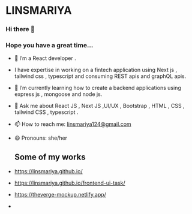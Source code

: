 

<!--
**LINSMARIYA/LINSMARIYA** is a ✨ _special_ ✨ repository because its `README.md` (this file) appears on your GitHub profile.

Here are some ideas to get you started:

- 🔭 I’m currently working on ...
- 🌱 I’m currently learning ...
- 👯 I’m looking to collaborate on ...
- 🤔 I’m looking for help with ...
- 💬 Ask me about ...
- 📫 How to reach me: ...
- 😄 Pronouns: ...
- ⚡ Fun fact: ...
-->
# LINSMARIYA
### Hi there 👋
### Hope you have a great time...

- 🔭 I’m a React developer .
- I have expertise in working on a fintech application using Next js , tailwind css , typescript and consuming REST apis and graphQL apis.
- 🌱 I’m currently learning how to create a backend applications using express js , mongoose and node js.
- 💬 Ask me about React JS , Next JS ,UI/UX , Bootstrap , HTML , CSS , tailwind CSS , typescript .
- 📫 How to reach me: linsmariya124@gmail.com
- 😄 Pronouns: she/her

  ## Some of my works
- https://linsmariya.github.io/
- https://linsmariya.github.io/frontend-ui-task/
- https://theverge-mockup.netlify.app/
-

